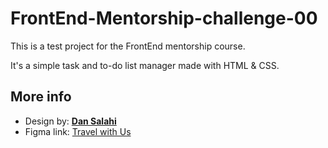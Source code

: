 # FrontEnd-Mentorship-challenge-00
This is a test project for the FrontEnd mentorship course.

It's a simple task and to-do list manager made with HTML & CSS.

## More info

- Design by: **[Dan Salahi](https://github.com/dansalahi)**
- Figma link: [Travel with Us](https://www.figma.com/file/CPTvix0MULUYZHEHVxls8B/TODO-APP)